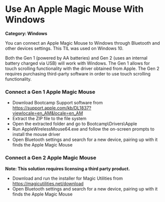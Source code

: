 # Use An Apple Magic Mouse With Windows

__Category: Windows__

You can connect an Apple Magic Mouse to Windows through Bluetooth and other devices settings. This TIL was used on Windows 10.

Both the Gen 1 (powered by AA batteries) and Gen 2 (uses an internal battery charged via USB) will work with Windows. The Gen 1 allows for touch scrolling functionality with the driver obtained from Apple. The Gen 2 requires purchasing third-party software in order to use touch scrolling functionality. 

### Connect a Gen 1 Apple Magic Mouse

* Download Bootcamp Support software from https://support.apple.com/kb/DL1837?viewlocale=en_AM&locale=en_AM 
* Extract the ZIP file to the file system
* Open the extracted folder and go to Bootcamp\Drivers\Apple
* Run AppleWirelessMouse64.exe and follow the on-screen prompts to install the mouse driver
* Open Bluetooth settings and search for a new device, pairing up with it finds the Apple Magic Mouse

### Connect a Gen 2 Apple Magic Mouse

__Note: This solution requires licensing a third party product.__

* Download and run the installer for Magic Utilities from https://magicutilities.net/download
* Open Bluetooth settings and search for a new device, pairing up with it finds the Apple Magic Mouse
